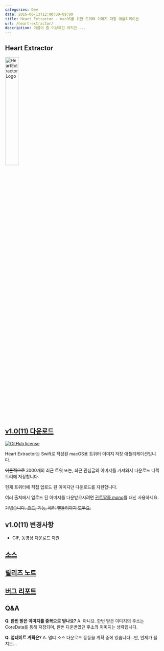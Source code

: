 ```yaml
---
categories: Dev
date: 2016-06-13T12:00:00+09:00
title: Heart Extractor - macOS를 위한 트위터 이미지 저장 애플리케이션
url: /heart-extractor/
description: 이름이 좀 이상하긴 하지만....
---
```


## Heart Extractor

<img src="https://cdn.rawgit.com/niceb5y/HeartExtractor/6d620d3df6d1867db34fca25dd6abc3d99212916/HeartExtractor.svg" alt="HeartExtractor Logo" style="min-width:150px; width:30%;">

## [v1.0(11) 다운로드](<https://github.com/niceb5y/HeartExtractor/releases/download/v1.0(11)/HeartExtractor.zip>)

[![GitHub license](https://img.shields.io/badge/license-MIT-blue.svg)](https://raw.githubusercontent.com/niceb5y/HeartExtractor/master/LICENSE)

Heart Extractor는 Swift로 작성된 macOS용 트위터 이미지 저장 애플리케이션입니다.

~~이론적으로~~ 3000개의 최근 트윗 또는, 최근 관심글의 이미지를 가져와서 다운로드 디렉토리에 저장합니다.

현재 트위터에 직접 업로드 된 이미지만 다운로드를 지원합니다.

여러 출처에서 업로드 된 이미지를 다운받으시려면 [관트짤줍 mono](https://twitter.com/_uyza_/status/614667799907172352)를 대신 사용하세요.

~~가볍습니다. 코드, 기능, 에러 핸들러까지 모두요.~~

## v1.0(11) 변경사항

- GIF, 동영상 다운로드 지원.

## [소스](https://github.com/niceb5y/HeartExtractor)

## [릴리즈 노트](https://github.com/niceb5y/HeartExtractor/releases)

## [버그 리포트](https://github.com/niceb5y/HeartExtractor/issues)

## Q&A

**Q. 한번 받은 이미지를 중복으로 받나요?**
A. 아니요. 한번 받은 이미지의 주소는 CoreData를 통해 저장되며, 한번 다운받았던 주소의 이미지는 생략됩니다.

**Q. 업데이트 계획은?**
A. 멀티 소스 다운로드 등등을 계획 중에 있습니다...만, 언제가 될지는...

